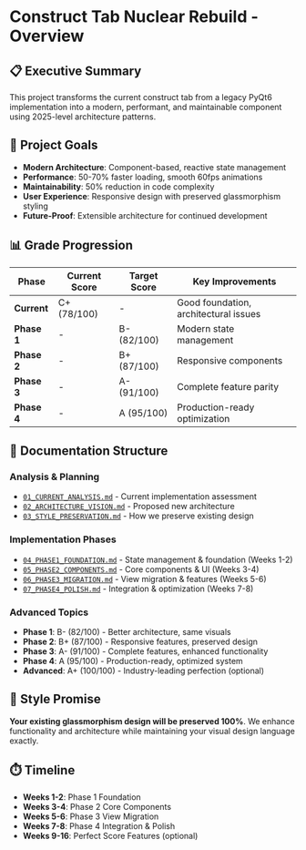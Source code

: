 # Construct Tab Nuclear Rebuild - Overview

## 📋 Executive Summary

This project transforms the current construct tab from a legacy PyQt6 implementation into a modern, performant, and maintainable component using 2025-level architecture patterns.

## 🎯 Project Goals

- **Modern Architecture**: Component-based, reactive state management
- **Performance**: 50-70% faster loading, smooth 60fps animations
- **Maintainability**: 50% reduction in code complexity
- **User Experience**: Responsive design with preserved glassmorphism styling
- **Future-Proof**: Extensible architecture for continued development

## 📊 Grade Progression

| Phase       | Current Score | Target Score | Key Improvements                      |
| ----------- | ------------- | ------------ | ------------------------------------- |
| **Current** | C+ (78/100)   | -            | Good foundation, architectural issues |
| **Phase 1** | -             | B- (82/100)  | Modern state management               |
| **Phase 2** | -             | B+ (87/100)  | Responsive components                 |
| **Phase 3** | -             | A- (91/100)  | Complete feature parity               |
| **Phase 4** | -             | A (95/100)   | Production-ready optimization         |

## 📁 Documentation Structure

### **Analysis & Planning**

- [`01_CURRENT_ANALYSIS.md`](./01_CURRENT_ANALYSIS.md) - Current implementation assessment
- [`02_ARCHITECTURE_VISION.md`](./02_ARCHITECTURE_VISION.md) - Proposed new architecture
- [`03_STYLE_PRESERVATION.md`](./03_STYLE_PRESERVATION.md) - How we preserve existing design

### **Implementation Phases**

- [`04_PHASE1_FOUNDATION.md`](./04_PHASE1_FOUNDATION.md) - State management & foundation (Weeks 1-2)
- [`05_PHASE2_COMPONENTS.md`](./05_PHASE2_COMPONENTS.md) - Core components & UI (Weeks 3-4)
- [`06_PHASE3_MIGRATION.md`](./06_PHASE3_MIGRATION.md) - View migration & features (Weeks 5-6)
- [`07_PHASE4_POLISH.md`](./07_PHASE4_POLISH.md) - Integration & optimization (Weeks 7-8)

### **Advanced Topics**

- **Phase 1**: B- (82/100) - Better architecture, same visuals
- **Phase 2**: B+ (87/100) - Responsive features, preserved design
- **Phase 3**: A- (91/100) - Complete features, enhanced functionality
- **Phase 4**: A (95/100) - Production-ready, optimized system
- **Advanced**: A+ (100/100) - Industry-leading perfection (optional)

## 🎨 Style Promise

**Your existing glassmorphism design will be preserved 100%**. We enhance functionality and architecture while maintaining your visual design language exactly.

## ⏱️ Timeline

- **Weeks 1-2**: Phase 1 Foundation
- **Weeks 3-4**: Phase 2 Core Components
- **Weeks 5-6**: Phase 3 View Migration
- **Weeks 7-8**: Phase 4 Integration & Polish
- **Weeks 9-16**: Perfect Score Features (optional)
